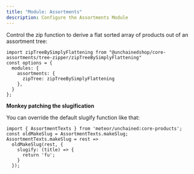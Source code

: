 ```yaml
---
title: "Module: Assortments"
description: Configure the Assortments Module
---
```


Control the zip function to derive a flat sorted array of products out of an assortment tree:

```
import zipTreeBySimplyFlattening from "@unchainedshop/core-assortments/tree-zipper/zipTreeBySimplyFlattening"
const options = {
  modules: {
    assortments: {
      zipTree: zipTreeBySimplyFlattening
    },
  }
};
```

**Monkey patching the slugification**

You can override the default slugify function like that:

```
import { AssortmentTexts } from 'meteor/unchained:core-products';
const oldMakeSlug = AssortmentTexts.makeSlug;
AssortmentTexts.makeSlug = rest =>
  oldMakeSlug(rest, {
    slugify: (title) => {
      return 'fu';
    }
  });
```
